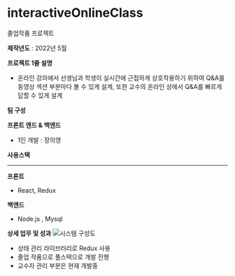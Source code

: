 # interactiveOnlineClass
졸업작품 프로젝트


**제작년도**  : 2022년 5월

**프로젝트 1줄 설명**

- 온라인 강의에서 선생님과 학생이 실시간에 근접하게 상호작용하기 위하여 Q&A를 동영상 섹션 부분마다 볼 수 있게 설계, 또한 교수의 온라인 상에서 Q&A를 빠르게 답할 수 있게 설계

**팀 구성**

**프론트 엔드 & 백엔드**

- 1인 개발 : 장의영

**사용스택**

---

**프론트**

- React, Redux

**백엔드**

- Node.js , Mysql

**상세 업무 및 성과**
![시스템 구성도](https://s3-us-west-2.amazonaws.com/secure.notion-static.com/4a009842-380f-47fd-85bc-d8c3c0c42d1c/Untitled.png)

- 상태 관리 라이브러리로 Redux 사용
- 졸업 작품으로 풀스택으로 개발 진행
- 교수자 관리 부분은 현재 개발중
